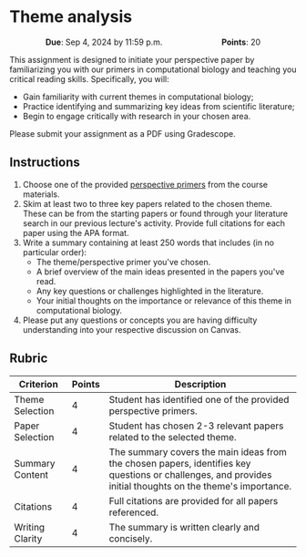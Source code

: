 # Theme analysis

<p style="text-align: center;">
    <object hspace="50">
        <strong>Due</strong></a>: Sep 4, 2024 by 11:59 p.m.
    </object>
    <object hspace="50">
        <strong>Points</strong></a>: 20
    </object>
</p>

This assignment is designed to initiate your perspective paper by familiarizing you with our primers in computational biology and teaching you critical reading skills.
Specifically, you will:

-   Gain familiarity with current themes in computational biology;
-   Practice identifying and summarizing key ideas from scientific literature;
-   Begin to engage critically with research in your chosen area.

Please submit your assignment as a PDF using Gradescope.

## Instructions

1.  Choose one of the provided [perspective primers](../primers.md) from the course materials.
2.  Skim at least two to three key papers related to the chosen theme.
 These can be from the starting papers or found through your literature search in our previous lecture's activity.
 Provide full citations for each paper using the APA format.
3.  Write a summary containing at least 250 words that includes (in no particular order):
    -   The theme/perspective primer you've chosen.
    -   A brief overview of the main ideas presented in the papers you've read.
    -   Any key questions or challenges highlighted in the literature.
    -   Your initial thoughts on the importance or relevance of this theme in computational biology.
4.  Please put any questions or concepts you are having difficulty understanding into your respective discussion on Canvas.

## Rubric

| Criterion | Points | Description |
|-----------|--------|-------------|
| Theme Selection | 4 | Student has identified one of the provided perspective primers. |
| Paper Selection | 4 | Student has chosen 2-3 relevant papers related to the selected theme. |
| Summary Content | 4 | The summary covers the main ideas from the chosen papers, identifies key questions or challenges, and provides initial thoughts on the theme's importance. |
| Citations | 4 | Full citations are provided for all papers referenced. |
| Writing Clarity | 4 | The summary is written clearly and concisely. |
